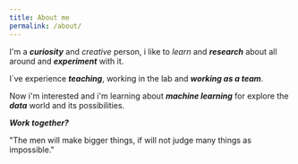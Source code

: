 ```yaml
---
title: About me
permalink: /about/
---
```


I'm a ***curiosity*** and *creative* person, i like to *learn* and ***research*** about all around and ***experiment*** with it. 

I´ve experience ***teaching***, working in the lab and ***working as a team***. 

Now i'm interested and i'm learning about ***machine learning*** for explore the ***data*** world and its possibilities.

***Work together?***

>
"The men will make bigger things, if will not judge many things as impossible."

[coment]: <> ("Los hombres harían cosas mas grandes, si no juzgaran tantas cosas como imposibles.")
